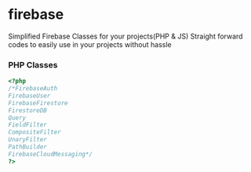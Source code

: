 # firebase
Simplified Firebase Classes for your projects(PHP & JS)
Straight forward codes to easily use in your projects without hassle

### PHP Classes
```php
<?php
/*FirebaseAuth
FirebaseUser
FirebaseFirestore
FirestoreDB
Query
FieldFilter
CompositeFilter
UnaryFilter
PathBuilder
FirebaseCloudMessaging*/
?>
```
